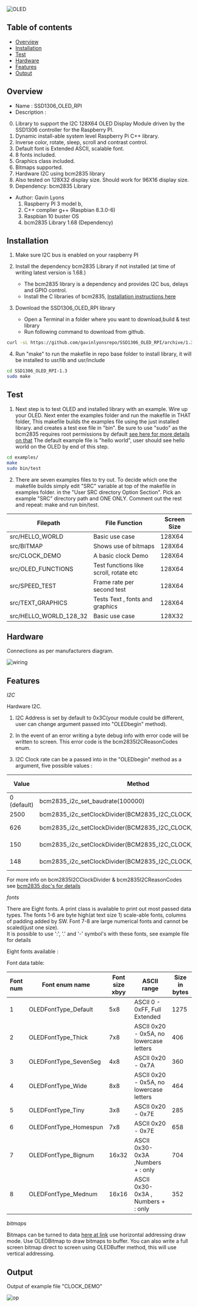 
![ OLED ](https://github.com/gavinlyonsrepo/SSD1306_OLED_RPI/blob/main/extras/image/device.jpg)

Table of contents
---------------------------

  * [Overview](#overview)
  * [Installation](#installation)
  * [Test](#test)
  * [Hardware](#hardware)
  * [Features](#features)
  * [Output](#output)


Overview
--------------------
* Name : SSD1306_OLED_RPI
* Description :

0. Library to support the I2C 128X64 OLED Display Module
   driven by the SSD1306 controller for the Raspberry PI.
1. Dynamic install-able system level Raspberry Pi C++ library.
2. Inverse color, rotate, sleep, scroll and contrast control.
3. Default font is Extended ASCII, scalable font.
4. 8 fonts included.
5. Graphics class included.
6. Bitmaps supported.
7. Hardware I2C using bcm2835 library
8. Also tested on 128X32 display size. Should work for 96X16 display size.
9. Dependency: bcm2835 Library

* Author: Gavin Lyons
	1. Raspberry PI 3 model b, 
	2. C++ complier g++ (Raspbian 8.3.0-6)
	3. Raspbian 10 buster  OS
	4. bcm2835 Library 1.68 (Dependency)


Installation
------------------------------

1. Make sure I2C bus is enabled on your raspberry PI

2. Install the dependency bcm2835 Library if not installed (at time of writing latest version is 1.68.)
	* The bcm2835 library is a dependency and provides I2C bus, delays and GPIO control.
	* Install the C libraries of bcm2835, [Installation instructions here](http://www.airspayce.com/mikem/bcm2835/)

3. Download the SSD1306_OLED_RPI library 
	* Open a Terminal in a folder where you want to download,build & test library
	* Run following command to download from github.
    
```sh
curl -sL https://github.com/gavinlyonsrepo/SSD1306_OLED_RPI/archive/1.3.tar.gz | tar xz
```

4. Run "make" to run the makefile in repo base folder to install library, it will be 
    installed to usr/lib and usr/include
    
```sh
cd SSD1306_OLED_RPI-1.3
sudo make
```

Test
------------------------

1. Next step is to test OLED and installed library with an example.
Wire up your OLED. Next enter the examples folder and run the makefile in THAT folder, 
This makefile builds the examples file using the just installed library.
and creates a test exe file in "bin". Be sure to use "sudo" as the bcm2835 requires root permissions by default [ see here for more details on that](http://www.airspayce.com/mikem/bcm2835/) 
The default example file is "hello world",  user should see hello world on the OLED
by end of this step.

```sh
cd examples/
make
sudo bin/test
```

2. There are seven examples files to try out. 
To decide which one the makefile builds simply edit "SRC" variable at top of the makefile in examples folder.
in the "User SRC directory Option Section". Pick an example "SRC" directory path and ONE ONLY.
Comment out the rest and repeat: make and run bin/test.

| Filepath | File Function | Screen Size |
| ---- | ---- | ---- | 
| src/HELLO_WORLD | Basic use case | 128X64 |
| src/BITMAP  | Shows use of bitmaps | 128X64 |
| src/CLOCK_DEMO | A basic clock Demo | 128X64 |
| src/OLED_FUNCTIONS |Test functions like scroll, rotate etc | 128X64 |
| src/SPEED_TEST | Frame rate per second test | 128X64 |
| src/TEXT_GRAPHICS |Tests Text , fonts and graphics  | 128X64 |
| src/HELLO_WORLD_128_32 | Basic use case  | 128X32 |

Hardware
----------------------------

Connections as per manufacturers diagram.

![ wiring ](https://github.com/gavinlyonsrepo/SSD1306_OLED_RPI/blob/main/extras/image/wiring.jpg)

Features
-------------------------

*I2C*

Hardware I2C.

1. I2C Address is set by default to  0x3C(your module could be different, 
	user can change argument passed into "OLEDbegin" method).
2. In the event of an error writing a byte debug info with error code will be written to screen.
	This error code is the bcm2835I2CReasonCodes enum.

3. I2C Clock rate can be a passed into in the "OLEDbegin" method as a argument, five possible values : 

| Value | Method | I2C speed | 
| ---- | ---- | ---- | 
| 0 (default) | bcm2835_i2c_set_baudrate(100000) | 100Khz | 
| 2500 | bcm2835_i2c_setClockDivider(BCM2835_I2C_CLOCK_DIVIDER_2500) | 100Khz | 
| 626 | bcm2835_i2c_setClockDivider(BCM2835_I2C_CLOCK_DIVIDER_626) | 399.4 kHz | 
| 150 | bcm2835_i2c_setClockDivider(BCM2835_I2C_CLOCK_DIVIDER_150) | 1.666 MHz | 
| 148 | bcm2835_i2c_setClockDivider(BCM2835_I2C_CLOCK_DIVIDER_148) | 1.689 MHz | 


For more info on bcm2835I2CClockDivider & bcm2835I2CReasonCodes see [bcm2835 doc's for details](http://www.airspayce.com/mikem/bcm2835/group__constants.html)


*fonts*

There are Eight fonts.
A print class is available to print out most passed data types.
The fonts 1-6 are byte high(at text size 1) scale-able fonts, columns of padding added by SW.
Font 7-8 are large numerical fonts and cannot be scaled(just one size).  
It is possible to use ':',  '.' and '-' symbol's with these fonts, see example file for details

Eight fonts available : 

Font data table: 

| Font num | Font enum name | Font size xbyy |  ASCII range | Size in bytes |
| ------ | ------ | ------ | ------ |  ------ | 
| 1 | OLEDFontType_Default | 5x8 | ASCII 0 - 0xFF, Full Extended  | 1275 |
| 2 | OLEDFontType_Thick   | 7x8 |  ASCII  0x20 - 0x5A, no lowercase letters | 406 | 
| 3 | OLEDFontType_SevenSeg  | 4x8 | ASCII  0x20 - 0x7A | 360 |
| 4 | OLEDFontType_Wide | 8x8 |  ASCII 0x20 - 0x5A, no lowercase letters| 464 |
| 5 | OLEDFontType_Tiny | 3x8 | ASCII  0x20 - 0x7E | 285 |
| 6 | OLEDFontType_Homespun  | 7x8 | ASCII  0x20 - 0x7E |  658 |
| 7 | OLEDFontType_Bignum | 16x32 | ASCII 0x30-0x3A ,Numbers + : only | 704 |
| 8 | OLEDFontType_Mednum | 16x16 | ASCII 0x30-0x3A , Numbers + : only | 352 |

*bitmaps*

Bitmaps can be turned to data [here at link]( https://javl.github.io/image2cpp/) use horizontal addressing draw mode.
Use OLEDBitmap to draw bitmaps to buffer.
You can also write a full screen bitmap direct to screen using OLEDBuffer method, this will use vertical addressing.


Output
--------------------------------

Output of example file "CLOCK_DEMO"

![ op ](https://github.com/gavinlyonsrepo/SSD1306_OLED_RPI/blob/main/extras/image/output.jpg)
